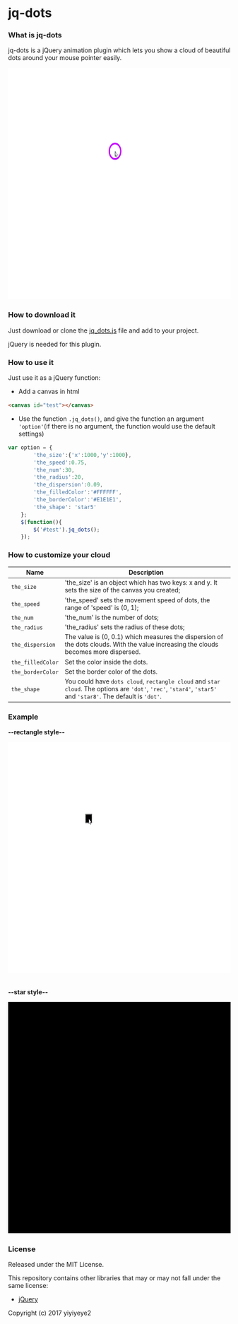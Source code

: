 # jq-dots

### What is jq-dots
jq-dots is a jQuery animation plugin which lets you show a cloud of beautiful dots around your mouse pointer easily.

<div align=center>
<img src='default.gif' width='680' height='524' align=center/>
</div>

### How to download it
Just download or clone the [jq_dots.js](https://github.com/yiyiyeye2/jq-dots/blob/master/jq_dots.js) file and add to your project.
  
  
jQuery is needed for this plugin.

### How to use it
Just use it as a jQuery function:
* Add a canvas in html
```html
<canvas id="test"></canvas> 
```
* Use the function `.jq_dots()`, and give the function an argument `'option'`(if there is no argument, the function would use the default settings)
```javascript
var option = {
		'the_size':{'x':1000,'y':1000},
		'the_speed':0.75,
		'the_num':30,
		'the_radius':20,
		'the_dispersion':0.09,
		'the_filledColor':'#FFFFFF',
		'the_borderColor':'#E1E1E1',
		'the_shape': 'star5'
	};
	$(function(){
		$('#test').jq_dots();
	});
```
### How to customize your cloud

Name|Description
---|---
`the_size`| 'the_size' is an object which has two keys: x and y. It sets the size of the canvas you created;
`the_speed`| 'the_speed' sets the movement speed of dots, the range of 'speed' is (0, 1);
`the_num`| 'the_num' is the number of dots;
`the_radius`| 'the_radius' sets the radius of these dots;
`the_dispersion`| The value is (0, 0.1) which measures the dispersion of the dots clouds. With the value increasing the clouds becomes more dispersed.
`the_filledColor`| Set the color inside the dots.
`the_borderColor`| Set the border color of the dots.
`the_shape`| You could have `dots cloud`, `rectangle cloud` and `star cloud`. The options are `'dot'`, `'rec'`, `'star4'`, `'star5'` and `'star8'`. The default is `'dot'`.

### Example
**--rectangle style--**
<div align=center>
<img src='rec.gif' width='680' height='524' align=center/>
</div>
<br>

**--star style--**
<div align=center>
<img src='star.gif' width='680' height='524' align=center/>
</div>

### License
Released under the MIT License.  

This repository contains other libraries that may or may not fall under the same license:
* [jQuery](https://github.com/jquery/jquery)

Copyright (c) 2017 yiyiyeye2
  
  





